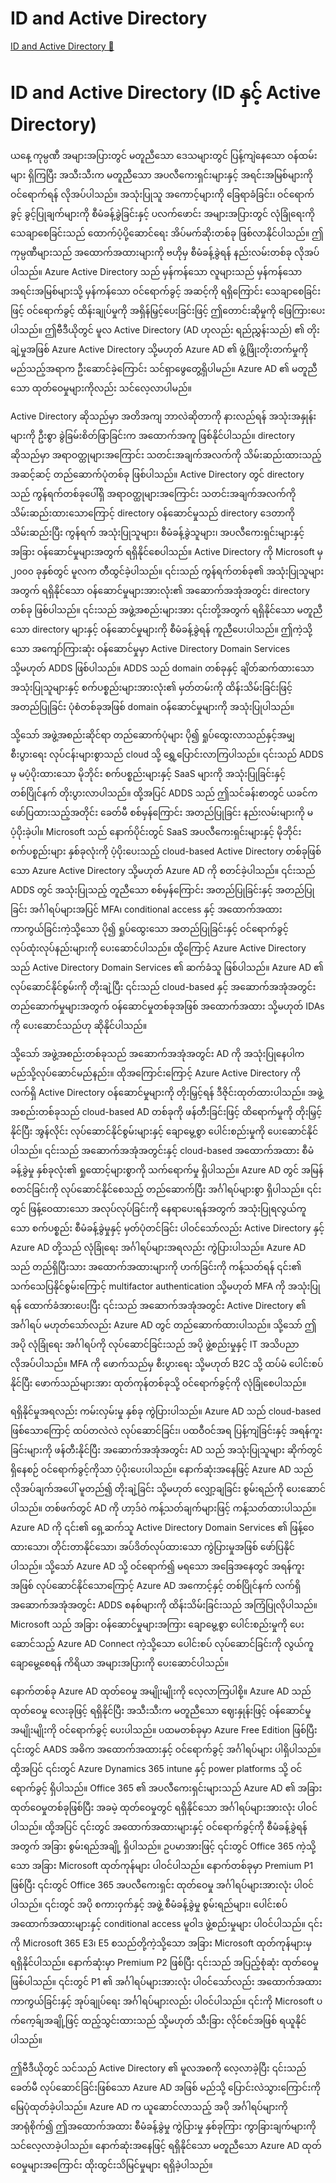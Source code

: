# ID and Active Directory

[ID and Active Directory 🔗](https://www.coursera.org/learn/microsoft-sc-900-exam-preparation-and-practice/lecture/cImZ3/id-and-active-directory)

# ID and Active Directory (ID နှင့် Active Directory)

ယနေ့ ကုမ္ပဏီ အများအပြားတွင် မတူညီသော ဒေသများတွင် ပြန့်ကျဲနေသော ဝန်ထမ်းများ ရှိကြပြီး အသီးသီးက မတူညီသော အပလီကေးရှင်းများနှင့် အရင်းအမြစ်များကို ဝင်ရောက်ရန် လိုအပ်ပါသည်။ အသုံးပြုသူ အကောင့်များကို ခြေရာခံခြင်း၊ ဝင်ရောက်ခွင့် ခွင့်ပြုချက်များကို စီမံခန့်ခွဲခြင်းနှင့် ပလက်ဖောင်း အများအပြားတွင် လုံခြုံရေးကို သေချာစေခြင်းသည် ထောက်ပံ့ပို့ဆောင်ရေး အိပ်မက်ဆိုးတစ်ခု ဖြစ်လာနိုင်ပါသည်။ ဤကုမ္ပဏီများသည် အထောက်အထားများကို ဗဟိုမှ စီမံခန့်ခွဲရန် နည်းလမ်းတစ်ခု လိုအပ်ပါသည်။ Azure Active Directory သည် မှန်ကန်သော လူများသည် မှန်ကန်သော အရင်းအမြစ်များသို့ မှန်ကန်သော ဝင်ရောက်ခွင့် အဆင့်ကို ရရှိကြောင်း သေချာစေခြင်းဖြင့် ဝင်ရောက်ခွင့် ထိန်းချုပ်မှုကို အရှိန်မြှင့်ပေးခြင်းဖြင့် ဤတောင်းဆိုမှုကို ဖြေကြားပေးပါသည်။ ဤဗီဒီယိုတွင် မူလ Active Directory (AD ဟုလည်း ရည်ညွှန်းသည်) ၏ တိုးချဲ့မှုအဖြစ် Azure Active Directory သို့မဟုတ် Azure AD ၏ ဖွံ့ဖြိုးတိုးတက်မှုကို မည်သည့်အရာက ဦးဆောင်ခဲ့ကြောင်း သင်ရှာဖွေတွေ့ရှိပါမည်။ Azure AD ၏ မတူညီသော ထုတ်ဝေမှုများကိုလည်း သင်လေ့လာပါမည်။

Active Directory ဆိုသည်မှာ အတိအကျ ဘာလဲဆိုတာကို နားလည်ရန် အသုံးအနှုန်းများကို ဦးစွာ ခွဲခြမ်းစိတ်ဖြာခြင်းက အထောက်အကူ ဖြစ်နိုင်ပါသည်။ directory ဆိုသည်မှာ အရာဝတ္ထုများအကြောင်း သတင်းအချက်အလက်ကို သိမ်းဆည်းထားသည့် အဆင့်ဆင့် တည်ဆောက်ပုံတစ်ခု ဖြစ်ပါသည်။ Active Directory တွင် directory သည် ကွန်ရက်တစ်ခုပေါ်ရှိ အရာဝတ္ထုများအကြောင်း သတင်းအချက်အလက်ကို သိမ်းဆည်းထားသောကြောင့် directory ဝန်ဆောင်မှုသည် directory ဒေတာကို သိမ်းဆည်းပြီး ကွန်ရက် အသုံးပြုသူများ၊ စီမံခန့်ခွဲသူများ၊ အပလီကေးရှင်းများနှင့် အခြား ဝန်ဆောင်မှုများအတွက် ရရှိနိုင်စေပါသည်။ Active Directory ကို Microsoft မှ ၂၀၀၀ ခုနှစ်တွင် မူလက တီထွင်ခဲ့ပါသည်။ ၎င်းသည် ကွန်ရက်တစ်ခု၏ အသုံးပြုသူများအတွက် ရရှိနိုင်သော ဝန်ဆောင်မှုများအားလုံး၏ အဆောက်အအုံအတွင်း directory တစ်ခု ဖြစ်ပါသည်။ ၎င်းသည် အဖွဲ့အစည်းများအား ၎င်းတို့အတွက် ရရှိနိုင်သော မတူညီသော directory များနှင့် ဝန်ဆောင်မှုများကို စီမံခန့်ခွဲရန် ကူညီပေးပါသည်။ ဤကဲ့သို့သော အကျော်ကြားဆုံး ဝန်ဆောင်မှုမှာ Active Directory Domain Services သို့မဟုတ် ADDS ဖြစ်ပါသည်။ ADDS သည် domain တစ်ခုနှင့် ချိတ်ဆက်ထားသော အသုံးပြုသူများနှင့် စက်ပစ္စည်းများအားလုံး၏ မှတ်တမ်းကို ထိန်းသိမ်းခြင်းဖြင့် အတည်ပြုခြင်း ပုံစံတစ်ခုအဖြစ် domain ဝန်ဆောင်မှုများကို အသုံးပြုပါသည်။

သို့သော် အဖွဲ့အစည်းဆိုင်ရာ တည်ဆောက်ပုံများ ပို၍ ရှုပ်ထွေးလာသည်နှင့်အမျှ စီးပွားရေး လုပ်ငန်းများစွာသည် cloud သို့ ရွှေ့ပြောင်းလာကြပါသည်။ ၎င်းသည် ADDS မှ မပံ့ပိုးထားသော မိုဘိုင်း စက်ပစ္စည်းများနှင့် SaaS များကို အသုံးပြုခြင်းနှင့် တစ်ပြိုင်နက် တိုးပွားလာပါသည်။ ထို့အပြင် ADDS သည် ဤသင်ခန်းစာတွင် ယခင်က ဖော်ပြထားသည့်အတိုင်း ခေတ်မီ စစ်မှန်ကြောင်း အတည်ပြုခြင်း နည်းလမ်းများကို မပံ့ပိုးခဲ့ပါ။ Microsoft သည် နောက်ပိုင်းတွင် SaaS အပလီကေးရှင်းများနှင့် မိုဘိုင်း စက်ပစ္စည်းများ နှစ်ခုလုံးကို ပံ့ပိုးပေးသည့် cloud-based Active Directory တစ်ခုဖြစ်သော Azure Active Directory သို့မဟုတ် Azure AD ကို စတင်ခဲ့ပါသည်။ ၎င်းသည် ADDS တွင် အသုံးပြုသည့် တူညီသော စစ်မှန်ကြောင်း အတည်ပြုခြင်းနှင့် အတည်ပြုခြင်း အင်္ဂါရပ်များအပြင် MFA၊ conditional access နှင့် အထောက်အထား ကာကွယ်ခြင်းကဲ့သို့သော ပို၍ ရှုပ်ထွေးသော အတည်ပြုခြင်းနှင့် ဝင်ရောက်ခွင့် လုပ်ထုံးလုပ်နည်းများကို ပေးဆောင်ပါသည်။ ထို့ကြောင့် Azure Active Directory သည် Active Directory Domain Services ၏ ဆက်ခံသူ ဖြစ်ပါသည်။ Azure AD ၏ လုပ်ဆောင်နိုင်စွမ်းကို တိုးချဲ့ပြီး ၎င်းသည် cloud-based နှင့် အဆောက်အအုံအတွင်း တည်ဆောက်မှုများအတွက် ဝန်ဆောင်မှုတစ်ခုအဖြစ် အထောက်အထား သို့မဟုတ် IDAs ကို ပေးဆောင်သည်ဟု ဆိုနိုင်ပါသည်။

သို့သော် အဖွဲ့အစည်းတစ်ခုသည် အဆောက်အအုံအတွင်း AD ကို အသုံးပြုနေပါက မည်သို့လုပ်ဆောင်မည်နည်း။ ထိုအကြောင်းကြောင့် Azure Active Directory ကို လက်ရှိ Active Directory ဝန်ဆောင်မှုများကို တိုးမြှင့်ရန် ဒီဇိုင်းထုတ်ထားပါသည်။ အဖွဲ့အစည်းတစ်ခုသည် cloud-based AD တစ်ခုကို ဖန်တီးခြင်းဖြင့် ထိရောက်မှုကို တိုးမြှင့်နိုင်ပြီး အွန်လိုင်း လုပ်ဆောင်နိုင်စွမ်းများနှင့် ချောမွေ့စွာ ပေါင်းစည်းမှုကို ပေးဆောင်နိုင်ပါသည်။ ၎င်းသည် အဆောက်အအုံအတွင်းနှင့် cloud-based အထောက်အထား စီမံခန့်ခွဲမှု နှစ်ခုလုံး၏ ရှုထောင့်များစွာကို သက်ရောက်မှု ရှိပါသည်။ Azure AD တွင် အမြန် စတင်ခြင်းကို လုပ်ဆောင်နိုင်စေသည့် တည်ဆောက်ပြီး အင်္ဂါရပ်များစွာ ရှိပါသည်။ ၎င်းတွင် ဖြန့်ဝေထားသော အလုပ်လုပ်ခြင်းကို နေရာပေးရန်အတွက် အသုံးပြုရလွယ်ကူသော စက်ပစ္စည်း စီမံခန့်ခွဲမှုနှင့် မှတ်ပုံတင်ခြင်း ပါဝင်သော်လည်း Active Directory နှင့် Azure AD တို့သည် လုံခြုံရေး အင်္ဂါရပ်များအရလည်း ကွဲပြားပါသည်။ Azure AD သည် တည်ရှိပြီးသား အထောက်အထားများကို ဟက်ခြင်းကို ကန့်သတ်ရန် ၎င်း၏ သက်သေပြနိုင်စွမ်းကြောင့် multifactor authentication သို့မဟုတ် MFA ကို အသုံးပြုရန် ထောက်ခံအားပေးပြီး ၎င်းသည် အဆောက်အအုံအတွင်း Active Directory ၏ အင်္ဂါရပ် မဟုတ်သော်လည်း Azure AD တွင် တည်ဆောက်ထားပါသည်။ သို့သော် ဤအပို လုံခြုံရေး အင်္ဂါရပ်ကို လုပ်ဆောင်ခြင်းသည် အပို ဖွဲ့စည်းမှုနှင့် IT အသိပညာ လိုအပ်ပါသည်။ MFA ကို ဖောက်သည်မှ စီးပွားရေး သို့မဟုတ် B2C သို့ ထပ်မံ ပေါင်းစပ်နိုင်ပြီး ဖောက်သည်များအား ထုတ်ကုန်တစ်ခုသို့ ဝင်ရောက်ခွင့်ကို လုံခြုံစေပါသည်။

ရရှိနိုင်မှုအရလည်း ကမ်းလှမ်းမှု နှစ်ခု ကွဲပြားပါသည်။ Azure AD သည် cloud-based ဖြစ်သောကြောင့် ထပ်တလဲလဲ လုပ်ဆောင်ခြင်း၊ ပထဝီဝင်အရ ပြန့်ကျဲခြင်းနှင့် အရန်ကူးခြင်းများကို ဖန်တီးနိုင်ပြီး အဆောက်အအုံအတွင်း AD သည် အသုံးပြုသူများ ဆိုက်တွင် ရှိနေစဉ် ဝင်ရောက်ခွင့်ကိုသာ ပံ့ပိုးပေးပါသည်။ နောက်ဆုံးအနေဖြင့် Azure AD သည် လိုအပ်ချက်အပေါ် မူတည်၍ တိုးချဲ့ခြင်း သို့မဟုတ် လျှော့ချခြင်း စွမ်းရည်ကို ပေးဆောင်ပါသည်။ တစ်ဖက်တွင် AD ကို ဟာ့ဒ်ဝဲ ကန့်သတ်ချက်များဖြင့် ကန့်သတ်ထားပါသည်။ Azure AD ကို ၎င်း၏ ရှေ့ဆက်သူ Active Directory Domain Services ၏ ဖြန့်ဝေထားသော၊ တိုင်းတာနိုင်သော၊ အပ်ဒိတ်လုပ်ထားသော ကွဲပြားမှုအဖြစ် ဖော်ပြနိုင်ပါသည်။ သို့သော် Azure AD သို့ ဝင်ရောက်၍ မရသော အခြေအနေတွင် အရန်ကူးအဖြစ် လုပ်ဆောင်နိုင်သောကြောင့် Azure AD အကောင့်နှင့် တစ်ပြိုင်နက် လက်ရှိ အဆောက်အအုံအတွင်း ADDS စနစ်များကို ထိန်းသိမ်းခြင်းသည် အကြံပြုလိုပါသည်။ Microsoft သည် အခြား ဝန်ဆောင်မှုများအကြား ချောမွေ့စွာ ပေါင်းစည်းမှုကို ပေးဆောင်သည့် Azure AD Connect ကဲ့သို့သော ပေါင်းစပ် လုပ်ဆောင်ခြင်းကို လွယ်ကူချောမွေ့စေရန် ကိရိယာ အများအပြားကို ပေးဆောင်ပါသည်။

နောက်တစ်ခု Azure AD ထုတ်ဝေမှု အမျိုးမျိုးကို လေ့လာကြပါစို့။ Azure AD သည် ထုတ်ဝေမှု လေးခုဖြင့် ရရှိနိုင်ပြီး အသီးသီးက မတူညီသော ဈေးနှုန်းဖြင့် ဝန်ဆောင်မှု အမျိုးမျိုးကို ဝင်ရောက်ခွင့် ပေးပါသည်။ ပထမတစ်ခုမှာ Azure Free Edition ဖြစ်ပြီး ၎င်းတွင် AADS အဓိက အထောက်အထားနှင့် ဝင်ရောက်ခွင့် အင်္ဂါရပ်များ ပါရှိပါသည်။ ထို့အပြင် ၎င်းတွင် Azure Dynamics 365 intune နှင့် power platforms သို့ ဝင်ရောက်ခွင့် ရှိပါသည်။ Office 365 ၏ အပလီကေးရှင်းများသည် Azure AD ၏ အခြား ထုတ်ဝေမှုတစ်ခုဖြစ်ပြီး အခမဲ့ ထုတ်ဝေမှုတွင် ရရှိနိုင်သော အင်္ဂါရပ်များအားလုံး ပါဝင်ပါသည်။ ထို့အပြင် ၎င်းတွင် အထောက်အထားများနှင့် ဝင်ရောက်ခွင့်ကို စီမံခန့်ခွဲရန်အတွက် အခြား စွမ်းရည်အချို့ ရှိပါသည်။ ဥပမာအားဖြင့် ၎င်းတွင် Office 365 ကဲ့သို့သော အခြား Microsoft ထုတ်ကုန်များ ပါဝင်ပါသည်။ နောက်တစ်ခုမှာ Premium P1 ဖြစ်ပြီး ၎င်းတွင် Office 365 အပလီကေးရှင်း ထုတ်ဝေမှု အင်္ဂါရပ်များအားလုံး ပါဝင်ပါသည်။ ၎င်းတွင် အပို စကားဝှက်နှင့် အဖွဲ့ စီမံခန့်ခွဲမှု စွမ်းရည်များ၊ ပေါင်းစပ် အထောက်အထားများနှင့် conditional access မူဝါဒ ဖွဲ့စည်းမှုများ ပါဝင်ပါသည်။ ၎င်းကို Microsoft 365 E3၊ E5 စသည်တို့ကဲ့သို့သော အခြား Microsoft ထုတ်ကုန်များမှ ရရှိနိုင်ပါသည်။ နောက်ဆုံးမှာ Premium P2 ဖြစ်ပြီး ၎င်းသည် အပြည့်စုံဆုံး ထုတ်ဝေမှု ဖြစ်ပါသည်။ ၎င်းတွင် P1 ၏ အင်္ဂါရပ်များအားလုံး ပါဝင်သော်လည်း အထောက်အထား ကာကွယ်ခြင်းနှင့် အုပ်ချုပ်ရေး အင်္ဂါရပ်များလည်း ပါဝင်ပါသည်။ ၎င်းကို Microsoft ပက်ကေ့ခ်ျအချို့ဖြင့် ထည့်သွင်းထားသည် သို့မဟုတ် သီးခြား လိုင်စင်အဖြစ် ရယူနိုင်ပါသည်။

ဤဗီဒီယိုတွင် သင်သည် Active Directory ၏ မူလအစကို လေ့လာခဲ့ပြီး ၎င်းသည် ခေတ်မီ လုပ်ဆောင်ခြင်းဖြစ်သော Azure AD အဖြစ် မည်သို့ ပြောင်းလဲသွားကြောင်းကို မြေပုံထုတ်ခဲ့ပါသည်။ Azure AD က ယူဆောင်လာသည့် အပို အင်္ဂါရပ်များကို အာရုံစိုက်၍ ဤအထောက်အထား စီမံခန့်ခွဲမှု ကွဲပြားမှု နှစ်ခုကြား ကွာခြားချက်များကို သင်လေ့လာခဲ့ပါသည်။ နောက်ဆုံးအနေဖြင့် ရရှိနိုင်သော မတူညီသော Azure AD ထုတ်ဝေမှုများအကြောင်း ထိုးထွင်းသိမြင်မှုများ ရရှိခဲ့ပါသည်။
